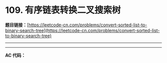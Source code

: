 # 109. 有序链表转换二叉搜索树

**题目链接：**[https://leetcode-cn.com/problems/convert-sorted-list-to-binary-search-tree](https://leetcode-cn.com/problems/convert-sorted-list-to-binary-search-tree)

---

<Cards card="leetcode_109_convert-sorted-list-to-binary-search-tree"></Cards>

---

**AC 代码：**

```java

```